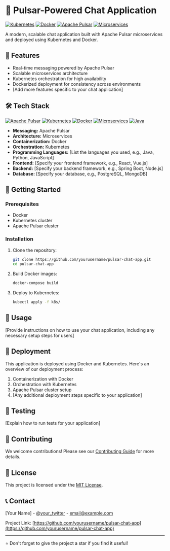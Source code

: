 # 🚀 Pulsar-Powered Chat Application

[![Kubernetes](https://img.shields.io/badge/Kubernetes-Ready-326CE5?style=for-the-badge&logo=kubernetes&logoColor=white)](https://kubernetes.io/)
[![Docker](https://img.shields.io/badge/Docker-Deployed-2496ED?style=for-the-badge&logo=docker&logoColor=white)](https://www.docker.com/)
[![Apache Pulsar](https://img.shields.io/badge/Apache%20Pulsar-Messaging-00CAFF?style=for-the-badge&logo=apachepulsar&logoColor=white)](https://pulsar.apache.org/)
[![Microservices](https://img.shields.io/badge/Architecture-Microservices-FF6600?style=for-the-badge&logo=microservices&logoColor=white)](https://microservices.io/)

A modern, scalable chat application built with Apache Pulsar microservices and deployed using Kubernetes and Docker.

## 🌟 Features

- Real-time messaging powered by Apache Pulsar
- Scalable microservices architecture
- Kubernetes orchestration for high availability
- Dockerized deployment for consistency across environments
- [Add more features specific to your chat application]

## 🛠 Tech Stack
[![Apache Pulsar](https://img.shields.io/badge/Apache%20Pulsar-00CAFF?style=for-the-badge&logo=apachepulsar&logoColor=white)](https://pulsar.apache.org/)
[![Kubernetes](https://img.shields.io/badge/Kubernetes-326CE5?style=for-the-badge&logo=kubernetes&logoColor=white)](https://kubernetes.io/)
[![Docker](https://img.shields.io/badge/Docker-2496ED?style=for-the-badge&logo=docker&logoColor=white)](https://www.docker.com/)
[![Microservices](https://img.shields.io/badge/Microservices-FF6600?style=for-the-badge&logo=microservices&logoColor=white)](https://microservices.io/)
[![Java](https://img.shields.io/badge/Java-007396?style=for-the-badge&logo=java&logoColor=white)](https://www.java.com/)

- **Messaging:** Apache Pulsar
- **Architecture:** Microservices
- **Containerization:** Docker
- **Orchestration:** Kubernetes
- **Programming Languages:** [List the languages you used, e.g., Java, Python, JavaScript]
- **Frontend:** [Specify your frontend framework, e.g., React, Vue.js]
- **Backend:** [Specify your backend framework, e.g., Spring Boot, Node.js]
- **Database:** [Specify your database, e.g., PostgreSQL, MongoDB]

## 🚀 Getting Started

### Prerequisites

- Docker
- Kubernetes cluster
- Apache Pulsar cluster

### Installation

1. Clone the repository:
   ```bash
   git clone https://github.com/yourusername/pulsar-chat-app.git
   cd pulsar-chat-app
   ```

2. Build Docker images:
   ```bash
   docker-compose build
   ```

3. Deploy to Kubernetes:
   ```bash
   kubectl apply -f k8s/
   ```

## 📖 Usage

[Provide instructions on how to use your chat application, including any necessary setup steps for users]


## 🚢 Deployment

This application is deployed using Docker and Kubernetes. Here's an overview of our deployment process:

1. Containerization with Docker
2. Orchestration with Kubernetes
3. Apache Pulsar cluster setup
4. [Any additional deployment steps specific to your application]

## 🧪 Testing

[Explain how to run tests for your application]

## 🤝 Contributing

We welcome contributions! Please see our [Contributing Guide](CONTRIBUTING.md) for more details.

## 📜 License

This project is licensed under the [MIT License](LICENSE).

## 📞 Contact

[Your Name] - [@your_twitter](https://twitter.com/your_twitter) - email@example.com

Project Link: [https://github.com/yourusername/pulsar-chat-app](https://github.com/yourusername/pulsar-chat-app)

---

⭐️ Don't forget to give the project a star if you find it useful!
